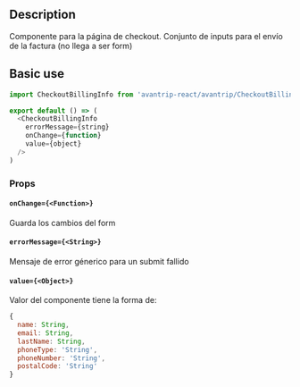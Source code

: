 ## Description
Componente para la página de checkout. Conjunto de inputs para el envío de la factura (no llega a ser form)

## Basic use

```javascript
import CheckoutBillingInfo from 'avantrip-react/avantrip/CheckoutBillingInfo';

export default () => (
  <CheckoutBillingInfo     
    errorMessage={string}
    onChange={function}
    value={object}
  />
)
```
### Props

#### `onChange={<Function>}`
Guarda los cambios del form

#### `errorMessage={<String>}`
Mensaje de error génerico para un submit fallido

#### `value={<Object>}`
Valor del componente tiene la forma de:

```javascript
{
  name: String,
  email: String,
  lastName: String,
  phoneType: 'String',
  phoneNumber: 'String',
  postalCode: 'String'
}
```